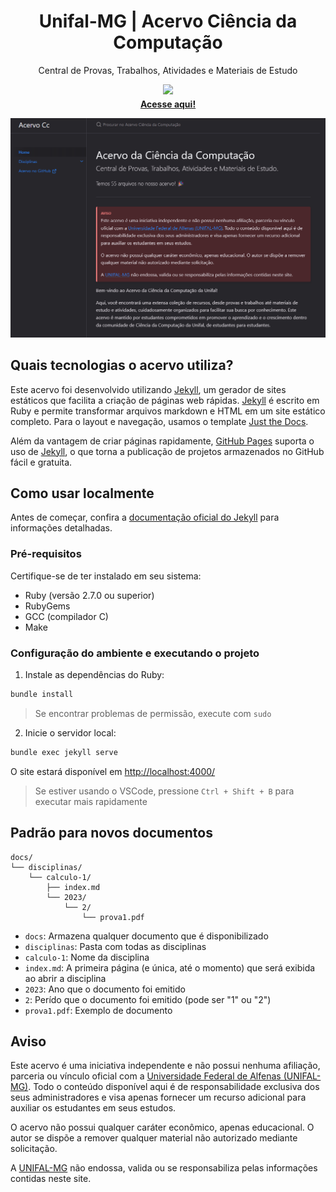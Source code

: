 <p align="center">
    <h1 align="center">Unifal-MG | Acervo Ciência da Computação</h1>
    <p align="center">Central de Provas, Trabalhos, Atividades e Materiais de Estudo</p>
    <p align="center">
        <img src="https://go-skill-icons.vercel.app/api/icons?i=jekyll,markdown">
    </p>
    <p align="center" style="margin-top: -10px"><strong><a href="https://LucasWithBoots.github.io/unifal-cc-acervo/">Acesse aqui!</a></strong></p>
    <a href="https://LucasWithBoots.github.io/unifal-cc-acervo/" target="_blank"><img src="./assets/images/image.png" /></a>
    </br>
</p>

## Quais tecnologias o acervo utiliza?

Este acervo foi desenvolvido utilizando [Jekyll], um gerador de sites estáticos que facilita a criação de páginas web rápidas. [Jekyll] é escrito em Ruby e permite transformar arquivos markdown e HTML em um site estático completo. Para o layout e navegação, usamos o template [Just the Docs].

Além da vantagem de criar páginas rapidamente, [GitHub Pages] suporta o uso de [Jekyll], o que torna a publicação de projetos armazenados no GitHub fácil e gratuita.

## Como usar localmente

Antes de começar, confira a [documentação oficial do Jekyll](https://jekyllrb.com/docs/) para informações detalhadas.

### Pré-requisitos

Certifique-se de ter instalado em seu sistema:

- Ruby (versão 2.7.0 ou superior)
- RubyGems
- GCC (compilador C)
- Make

### Configuração do ambiente e executando o projeto

1. Instale as dependências do Ruby:

```bash
bundle install
```

> Se encontrar problemas de permissão, execute com `sudo`

2. Inicie o servidor local:

```bash
bundle exec jekyll serve
```

O site estará disponível em [http://localhost:4000/](http://localhost:4000/)

> Se estiver usando o VSCode, pressione `Ctrl + Shift + B` para executar mais rapidamente

## Padrão para novos documentos

```
docs/
└── disciplinas/
    └── calculo-1/
        ├── index.md
        └── 2023/
            └── 2/
                └── prova1.pdf

```

- `docs`: Armazena qualquer documento que é disponibilizado
- `disciplinas`: Pasta com todas as disciplinas
- `calculo-1`: Nome da disciplina
- `index.md`: A primeira página (e única, até o momento) que será exibida ao abrir a disciplina
- `2023`: Ano que o documento foi emitido
- `2`: Perído que o documento foi emitido (pode ser "1" ou "2")
- `prova1.pdf`: Exemplo de documento

## Aviso

Este acervo é uma iniciativa independente e não possui nenhuma afiliação, parceria ou vínculo oficial com a [Universidade Federal de Alfenas (UNIFAL-MG)]. Todo o conteúdo disponível aqui é de responsabilidade exclusiva dos seus administradores e visa apenas fornecer um recurso adicional para auxiliar os estudantes em seus estudos.

O acervo não possui qualquer caráter econômico, apenas educacional. O autor se dispõe a remover qualquer material não autorizado mediante solicitação.

A [UNIFAL-MG] não endossa, valida ou se responsabiliza pelas informações contidas neste site.

[Confira aqui!]: https://LucasWithBoots.github.io/unifal-cc-acervo/
[UNIFAL-MG]: https://www.unifal-mg.edu.br/portal/index/
[Universidade Federal de Alfenas (UNIFAL-MG)]: https://www.unifal-mg.edu.br/portal/index/
[Unifal]: https://www.unifal-mg.edu.br/portal/index/
[MIT License]: https://github.com/LucasWithBoots/unifal-cc-acervo/blob/main/LICENSE
[Licença MIT]: https://github.com/LucasWithBoots/unifal-cc-acervo/blob/main/LICENSE
[Jekyll]: https://jekyllrb.com/
[Just the Docs]: https://just-the-docs.github.io/just-the-docs/
[Github Pages]: https://pages.github.com/
